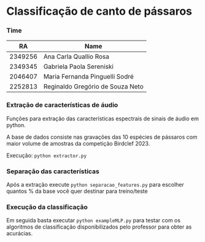 # Classificação de canto de pássaros

### Time

|  RA   | Name |
| -------- | ------- |
| 2349256    |  Ana Carla Quallio Rosa  |
| 2349345 |     Gabriela Paola Sereniski |
| 2046407    |  Maria Fernanda Pinguelli Sodré  |
| 2252813  |     Reginaldo Gregório de Souza Neto |


### Extração de características de áudio

Funções para extração das características espectrais de sinais de áudio em python.

A base de dados consiste nas gravações das 10 espécies de pássaros com maior volume de amostras da competição Birdclef 2023.

Execução: `python extractor.py`

### Separação das características
Após a extração execute `python separacao_features.py` para escolher quantos % da base você quer destinar para treino/teste

### Execução da classificação
Em seguida basta executar `python exampleMLP.py` para testar com os algoritmos de classificação disponibilizados pelo professor para obter as acurácias.
